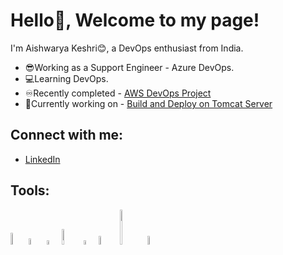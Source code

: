 # Hello👋, Welcome to my page!
I'm Aishwarya Keshri😊, a DevOps enthusiast from India.

* 😎Working as a Support Engineer - Azure DevOps.
* 💻Learning DevOps.
* ♾Recently completed - [AWS DevOps Project](https://github.com/Aishwarya-Portfolio/AWSDevOpsProject)
* 🤩Currently working on - [Build and Deploy on Tomcat Server](https://github.com/Aishwarya-Portfolio/webdeploy_project)

## Connect with me:
* [LinkedIn](https://www.linkedin.com/in/aishwarya-keshri-93b24314a/)

## Tools:
<img src="https://user-images.githubusercontent.com/91592578/228264548-b84c841a-c0a1-4ad0-84e9-15c48dbf018d.png" width=5% height=7%> <img src="https://user-images.githubusercontent.com/91592578/228264091-65228c2c-d45e-49e9-bd67-13591a5d0437.png" width=5% height=5%> <img src="https://user-images.githubusercontent.com/91592578/228268768-77abb488-0881-48f3-a9b2-09a905201ee1.png" width=4% height=4%> <img src="https://user-images.githubusercontent.com/91592578/228268293-2ecb9302-b4cf-4481-83e9-d6d086d15383.png" width=6% height=8%> <img src="https://user-images.githubusercontent.com/91592578/228270030-a5b6a860-1823-4b77-85f4-b39a01884d6d.png" width=4% height=4%> <img src="https://user-images.githubusercontent.com/91592578/228270609-0d88dcae-c539-4f4b-aa64-e4e113b64ab9.png" width=6% height=6%>
<img src="https://user-images.githubusercontent.com/91592578/228271206-76a3843f-56ff-4017-86e9-62a524261ac6.png" width=8% height=12%> <img src="https://user-images.githubusercontent.com/91592578/228271423-04cc2300-9530-4937-a30b-df90a4a2b344.png" width=4.5% height=6%>






